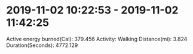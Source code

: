 # 2019-11-02 10:22:53 - 2019-11-02 11:42:25

Active energy burned(Cal): 379.456
Activity: Walking
Distance(mi): 3.824
Duration(Seconds): 4772.129